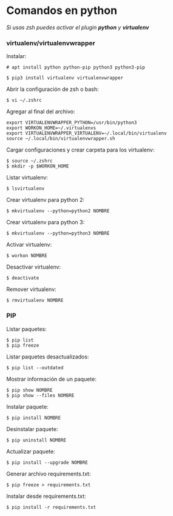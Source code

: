 # Comandos en python

_Si usas zsh puedes activar el plugin **python** y **virtualenv**_

### virtualenv/virtualenvwrapper

Instalar:
```
# apt install python python-pip python3 python3-pip
```

```
$ pip3 install virtualenv virtualenvwrapper
```

Abrir la configuración de zsh o bash:
```
$ vi ~/.zshrc
```

Agregar al final del archivo:
```
export VIRTUALENVWRAPPER_PYTHON=/usr/bin/python3
export WORKON_HOME=~/.virtualenvs
export VIRTUALENVWRAPPER_VIRTUALENV=~/.local/bin/virtualenv
source ~/.local/bin/virtualenvwrapper.sh
```

Cargar configuraciones y crear carpeta para los virtualenv:
```
$ source ~/.zshrc
$ mkdir -p $WORKON_HOME
```

Listar virtualenv:
```
$ lsvirtualenv
```

Crear virtualenv para python 2:
```
$ mkvirtualenv --python=python2 NOMBRE
```

Crear virtualenv para python 3:
```
$ mkvirtualenv --python=python3 NOMBRE
```

Activar virtualenv:
```
$ workon NOMBRE
```

Desactivar virtualenv:
```
$ deactivate
```

Remover virtualenv:
```
$ rmvirtualenv NOMBRE
```

### PIP

Listar paquetes:
```
$ pip list
$ pip freeze
```

Listar paquetes desactualizados:
```
$ pip list --outdated
```

Mostrar información de un paquete:
```
$ pip show NOMBRE
$ pip show --files NOMBRE
```

Instalar paquete:
```
$ pip install NOMBRE
```

Desinstalar paquete:
```
$ pip uninstall NOMBRE
```

Actualizar paquete:
```
$ pip install --upgrade NOMBRE
```

Generar archivo requirements.txt:
```
$ pip freeze > requirements.txt
```

Instalar desde requirements.txt:
```
$ pip install -r requirements.txt
```
